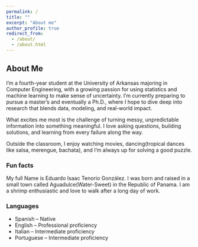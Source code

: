 ```yaml
---
permalink: /
title: ""
excerpt: "About me"
author_profile: true
redirect_from: 
  - /about/
  - /about.html
---
```

## About Me 

I’m a fourth-year student at the University of Arkansas majoring in Computer Engineering, with a growing passion for using statistics and machine learning to make sense of uncertainty. I’m currently preparing to pursue a master’s and eventually a Ph.D., where I hope to dive deep into research that blends data, modeling, and real-world impact.

What excites me most is the challenge of turning messy, unpredictable information into something meaningful. I love asking questions, building solutions, and learning from every failure along the way.

Outside the classroom, I enjoy watching movies, dancing(tropical dances like salsa, merengue, bachata), and I’m always up for solving a good puzzle. 


### Fun facts 
My full Name is Eduardo Isaac Tenorio González. I was born and raised in a small town called Aguadulce(Water-Sweet) in the Republic of Panama. I am a shrimp enthusiastic and love to walk after a long day of work. 

### Languages
- Spanish – Native
- English  – Professional proficiency
- Italian  – Intermediate proficiency
- Portuguese – Intermediate proficiency

